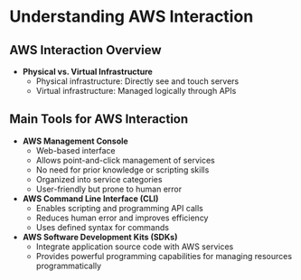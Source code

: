 # Understanding AWS Interaction

## AWS Interaction Overview
- **Physical vs. Virtual Infrastructure**
  - Physical infrastructure: Directly see and touch servers
  - Virtual infrastructure: Managed logically through APIs

## Main Tools for AWS Interaction
- **AWS Management Console**
  - Web-based interface
  - Allows point-and-click management of services
  - No need for prior knowledge or scripting skills
  - Organized into service categories
  - User-friendly but prone to human error
- **AWS Command Line Interface (CLI)**
  - Enables scripting and programming API calls
  - Reduces human error and improves efficiency
  - Uses defined syntax for commands
- **AWS Software Development Kits (SDKs)**
  - Integrate application source code with AWS services
  - Provides powerful programming capabilities for managing resources programmatically
